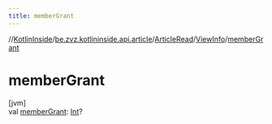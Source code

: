 ```yaml
---
title: memberGrant
---
```

//[KotlinInside](../../../../index.html)/[be.zvz.kotlininside.api.article](../../index.html)/[ArticleRead](../index.html)/[ViewInfo](index.html)/[memberGrant](member-grant.html)



# memberGrant



[jvm]\
val [memberGrant](member-grant.html): [Int](https://kotlinlang.org/api/latest/jvm/stdlib/kotlin/-int/index.html)?




